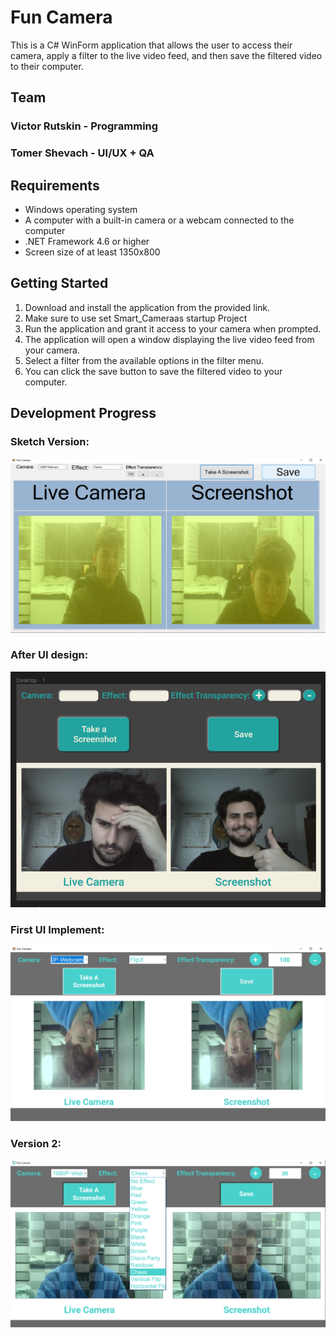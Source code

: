 # Fun Camera
This is a C# WinForm application that allows the user to access their camera, apply a filter to the live video feed, and then save the filtered video to their computer.
 
## Team
### Victor Rutskin - Programming
### Tomer Shevach - UI/UX + QA

## Requirements
- Windows operating system
- A computer with a built-in camera or a webcam connected to the computer
- .NET Framework 4.6 or higher
- Screen size of at least 1350x800

## Getting Started
1. Download and install the application from the provided link.
2. Make sure to use set Smart_Cameraas startup Project
3. Run the application and grant it access to your camera when prompted.
4. The application will open a window displaying the live video feed from your camera.
5. Select a filter from the available options in the filter menu.
6. You can click the save button to save the filtered video to your computer.

## Development Progress
### Sketch Version:
![alt text](https://github.com/Lashaka/Lashaka/blob/main/Images%20to%20present%20projects/Fun%20Camera%20Images/Before_UI_UX_Design.png)
### After UI design:
![alt text](https://github.com/Lashaka/Lashaka/blob/main/Images%20to%20present%20projects/Fun%20Camera%20Images/After_UI_UX_Design.png)
### First UI Implement:
![alt text](https://github.com/Lashaka/Lashaka/blob/main/Images%20to%20present%20projects/Fun%20Camera%20Images/First_Design_after_UI_Implementing.png)
### Version 2:
![alt text](https://github.com/Lashaka/Lashaka/blob/main/Images%20to%20present%20projects/Fun%20Camera%20Images/Version_2.png)
